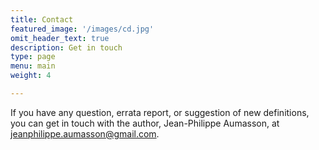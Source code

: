 ```yaml
---
title: Contact
featured_image: '/images/cd.jpg'
omit_header_text: true
description: Get in touch
type: page
menu: main
weight: 4

---
```


If you have any question, errata report, or suggestion of new
definitions, you can get in touch with the author, Jean-Philippe
Aumasson, at jeanphilippe.aumasson@gmail.com.


